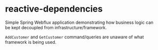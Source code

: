 # reactive-dependencies

Simple Spring Webflux application demonstrating how business logic can be kept decoupled from infrastructure/framework.

`AddCustomer` and `GetCustomer` command/queries are unaware of what framework is being used. 
